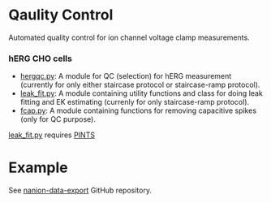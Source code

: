 # Qaulity Control

Automated quality control for ion channel voltage clamp measurements.

### hERG CHO cells
- [hergqc.py](./hergqc.py): A module for QC (selection) for hERG measurement (currently for only either staircase protocol or staircase-ramp protocol).
- [leak\_fit.py](./leak_fit.py): A module containing utility functions and class for doing leak fitting and EK estimating (currenly for only staircase-ramp protocol).
- [fcap.py](./fcap.py): A module containing functions for removing capacitive spikes (only for QC purpose).

[leak\_fit.py](./leak_fit.py) requires [PINTS](https://github.com/pints-team/pints)


# Example

See [nanion-data-export](https://github.com/CardiacModelling/nanion-data-export) GitHub repository.
